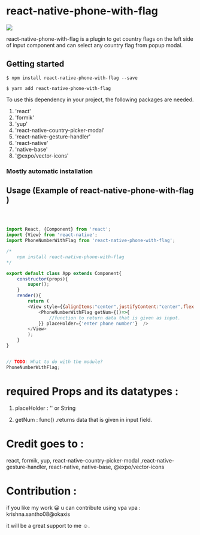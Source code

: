 # react-native-phone-with-flag

![](https://https://i.imgur.com/N39m09b.gif)

react-native-phone-with-flag is a plugin to get country flags on the left side of input component and can select any country flag from popup modal. 

## Getting started

`$ npm install react-native-phone-with-flag --save`

`$ yarn add react-native-phone-with-flag`

To use this dependency in your project, the following packages are needed. 
1. 'react'
2. 'formik'
3. 'yup'
4. 'react-native-country-picker-modal'
2. 'react-native-gesture-handler'
3. 'react-native'
5. 'native-base'
4. '@expo/vector-icons'

### Mostly automatic installation


## Usage (Example of react-native-phone-with-flag )
```javascript



import React, {Component} from 'react';
import {View} from 'react-native'; 
import PhoneNumberWithFlag from 'react-native-phone-with-flag';

/*
    npm install react-native-phone-with-flag
*/

export default class App extends Component{
    constructor(props){
        super();
    }
    render(){
        return (
        <View style={{alignItems:"center",justifyContent:"center",flex:1}}>
            <PhoneNumberWithFlag getNum={()=>{
                //function to return data that is given as input.
            }} placeHolder={'enter phone number'}  />
        </View>
        );
    }
}


// TODO: What to do with the module?
PhoneNumberWithFlag;
```

# required Props and its datatypes :

1. placeHolder  : '' or String

2. getNum       : func() 
                        .returns data that is given in input field.

# Credit goes to : 

react, formik, yup, react-native-country-picker-modal ,react-native-gesture-handler, react-native, native-base, @expo/vector-icons

# Contribution :

if you like my work 😀 u can contribute using vpa
vpa : krishna.santho08@okaxis

it will be a great support to me ☺.

